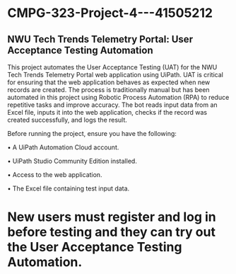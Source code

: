 # CMPG-323-Project-4---41505212

## **NWU Tech Trends Telemetry Portal: User Acceptance Testing Automation** ##

This project automates the User Acceptance Testing (UAT) for the NWU Tech Trends Telemetry Portal web application using UiPath. UAT is critical for ensuring that the web application behaves as expected when new records are created. The process is traditionally manual but has been automated in this project using Robotic Process Automation (RPA) to reduce repetitive tasks and improve accuracy. The bot reads input data from an Excel file, inputs it into the web application, checks if the record was created successfully, and logs the result.

Before running the project, ensure you have the following:

•	A UiPath Automation Cloud account.

•	UiPath Studio Community Edition installed.

•	Access to the web application.

•	The Excel file containing test input data.

# New users must register and log in before testing and they can try out the User Acceptance Testing Automation.
